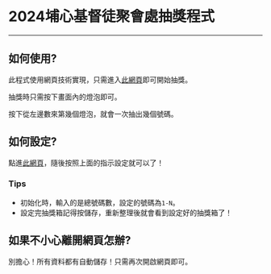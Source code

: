 # 2024埔心基督徒聚會處抽獎程式
---

## 如何使用?
此程式使用網頁技術實現，只需進入[此網頁](https://puxin-christmas.vercel.app)即可開始抽獎。

抽獎時只需按下畫面內的燈泡即可。

按下從左邊數來第幾個燈泡，就會一次抽出幾個號碼。

## 如何設定?
點進[此網頁](https://puxin-christmas.vercel.app/backdoor)，隨後按照上面的指示設定就可以了！

### Tips
- 初始化時，輸入的是總號碼數，設定的號碼為`1-N`。
- 設定完抽獎箱記得按儲存，重新整理後就會看到設定好的抽獎箱了！

## 如果不小心離開網頁怎辦?
別擔心！所有資料都有自動儲存！只需再次開啟網頁即可。
